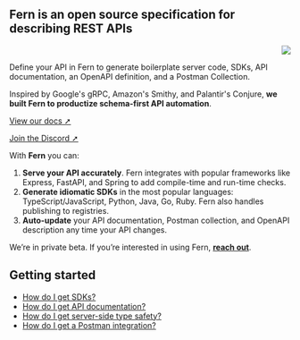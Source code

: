 ## Fern is an open source specification for describing REST APIs

<div align="right">
  <a href="https://www.npmjs.com/package/fern-api" alt="fern-api npm package">
    <img src="https://img.shields.io/npm/v/fern-api?style=flat-square" />
  </a>
</div>

Define your API in Fern to generate boilerplate server code, SDKs, API documentation, an OpenAPI definition, and a Postman Collection.

Inspired by Google's gRPC, Amazon's Smithy, and Palantir's Conjure, **we built Fern to productize schema-first API automation**.

[View our docs ➚](https://buildwithfern.com/docs/intro)

[Join the Discord ➚](https://discord.com/invite/JkkXumPzcG)

With **Fern** you can:

1. **Serve your API accurately**. Fern integrates with popular frameworks like Express, FastAPI, and Spring to add compile-time and run-time checks.
2. **Generate idiomatic SDKs** in the most popular languages: TypeScript/JavaScript, Python, Java, Go, Ruby. Fern also handles publishing to registries.
3. **Auto-update** your API documentation, Postman collection, and OpenAPI description any time your API changes.

We’re in private beta. If you’re interested in using Fern, [**reach out**](mailto:hey@buildwithfern.com?subject=%5BPrivate%20beta%5D%20Interest%20in%20joining).

## Getting started

- [How do I get SDKs?](https://www.buildwithfern.com/docs/features/sdk)
- [How do I get API documentation?](https://www.buildwithfern.com/docs/features/api-docs)
- [How do I get server-side type safety?](https://www.buildwithfern.com/docs/features/server)
- [How do I get a Postman integration?](https://www.buildwithfern.com/docs/features/postman)
